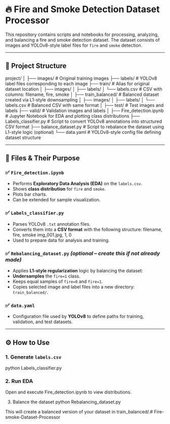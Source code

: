 # 🔥 Fire and Smoke Detection Dataset Processor

This repository contains scripts and notebooks for processing, analyzing, and balancing a fire and smoke detection dataset. The dataset consists of images and YOLOv8-style label files for `fire` and `smoke` detection.

---

## 📁 Project Structure

project/
│
├── images/ # Original training images
├── labels/ # YOLOv8 label files corresponding to each image
├── train/ # Alias for original dataset location
│ ├── images/
│ ├── labels/
│ └── labels.csv # CSV with columns: filename, fire, smoke
│
├── train_balanced/ # Balanced dataset created via L1-style downsampling
│ ├── images/
│ ├── labels/
│ └── labels.csv # Balanced CSV with same format
│
├── test/ # Test images and labels
├── valid/ # Validation images and labels
│
├── Fire_detection.ipynb # Jupyter Notebook for EDA and plotting class distributions
├── Labels_classifier.py # Script to convert YOLOv8 annotations into structured CSV format
├── balance_dataset.py # Script to rebalance the dataset using L1-style logic (optional)
└── data.yaml # YOLOv8-style config file defining dataset structure

---

## 🧪 Files & Their Purpose

### ✅ `Fire_detection.ipynb`
- Performs **Exploratory Data Analysis (EDA)** on the `labels.csv`.
- Shows **class distribution** for `fire` and `smoke`.
- Plots bar charts.
- Can be extended for sample visualization.

### ✅ `Labels_classifier.py`
- Parses YOLOv8 `.txt` annotation files.
- Converts them into a **CSV format** with the following structure:
                                                                        filename, fire, smoke
                                                                        img_001.jpg, 1, 0
- Used to prepare data for analysis and training.


### ✅ `Rebalancing_dataset.py` *(optional – create this if not already made)*
- Applies **L1-style regularization** logic by balancing the dataset:
- **Undersamples** the `fire=1` class.
- Keeps equal samples of `fire=0` and `fire=1`.
- Copies selected image and label files into a new directory: `train_balanced/`.

### ✅ `data.yaml`
- Configuration file used by **YOLOv8** to define paths for training, validation, and test datasets.

---

## ⚙️ How to Use

### 1. Generate `labels.csv`
python Labels_classifier.py

### 2. Run EDA
Open and execute Fire_detection.ipynb to view distributions.

3. Balance the dataset 
python Rebalancing_dataset.py

This will create a balanced version of your dataset in train_balanced/.# Fire-smoke-Dataset-Processor
